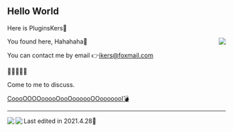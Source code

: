 ## Hello World ##

Here is PluginsKers👋

<img align="right" src="https://github-readme-stats.vercel.app/api?username=PluginsKers&show_icons=true&icon_color=CE1D2D&text_color=718096&bg_color=ffffff&hide_title=true" />
You found here, Hahahaha🧐

You can contact me by email 👉ikers@foxmail.com

📗📘📙📓📒

Come to me to discuss.

[CoooOOOOooooOooOoooooOOooooool💣](https://www.52craft.cc/)

------

<img align="left" src="https://github-readme-stats.vercel.app/api/top-langs/?username=PluginsKers&layout=compact" />
<img align="left" src="https://github-readme-stats.vercel.app/api/pin/?username=PluginsKers&repo=NeteaseCloudMusicWall" />

<p>Last edited in 2021.4.28🔆</p>
